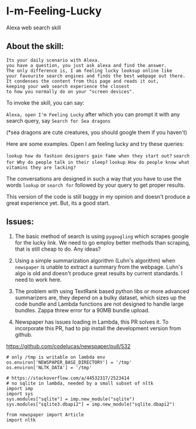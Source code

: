 # I-m-Feeling-Lucky
Alexa web search skill

## About the skill:

```
Its your daily scenario with Alexa. 
you have a question, you just ask alexa and find the answer. 
The only difference is, I am feeling lucky looksup online like 
your favourite search engines and finds the best webpage out there. 
It condenses the content from this page and reads it out, 
keeping your web search experience the closest 
to how you normally do on your "screen devices".
```
To invoke the skill, you can say:

`Alexa, open I'm Feeling Lucky` after which you can prompt it with any search query, say
`Search for Sea dragons` 

(*sea dragons are cute creatures, you should google them if you haven't)

Here are some examples. Open I am feeling lucky and try these queries:

`lookup how do fashion designers gain fame when they start out?`
`search for Why do people talk in their sleep?`
`lookup How do people know what vitamins they are lacking?`

The conversations are designed in such a way that you have to use the words `lookup` or `search for` followed by your query to get proper results.

This version of the code is still buggy in my opinion and doesn't produce a great experience yet. But, its a good start.

## Issues:

1. The basic method of search is using `pygoogling` which scrapes google for the lucky link. We need to go employ better methods than scraping, that is still cheap to do. Any ideas?

2. Using a simple summarization algorithm (Luhn's algorithm) when `newspaper` is unable to extract a summary from the webpage. Luhn's algo is old and doesn't produce great results by current standards. I need to work here.

3. The problem with using TextRank based python libs or more advanced summarizers are, they depend on a bulky dataset, which sizes up the code bundle and Lambda functions are not designed to handle large bundles. Zappa threw error for a 90MB bundle upload.

4. Newspaper has issues loading in Lambda, this PR solves it. To incorporate this PR, had to pip install the development version from github. 

https://github.com/codelucas/newspaper/pull/532

```
# only /tmp is writable on lambda env
os.environ['NEWSPAPER_BASE_DIRECTORY'] = '/tmp'
os.environ['NLTK_DATA'] = '/tmp'

# https://stackoverflow.com/a/44532317/2523414
# no sqlite in lambda, needed by a small subset of nltk
import imp
import sys
sys.modules["sqlite"] = imp.new_module("sqlite")
sys.modules["sqlite3.dbapi2"] = imp.new_module("sqlite.dbapi2")

from newspaper import Article
import nltk
```
